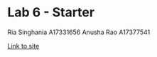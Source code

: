 # Lab 6 - Starter

Ria Singhania A17331656
Anusha Rao A17377541

[Link to site](https://anushaprao.github.io/Lab6_Starter/)
